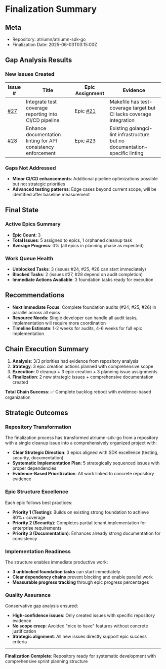 # Finalization Summary

## Meta
- Repository: atriumn/atriumn-sdk-go
- Finalization Date: 2025-06-03T03:15:00Z

## Gap Analysis Results
### New Issues Created
| Issue # | Title | Epic Assignment | Evidence |
|---------|-------|----------------|----------|
| [#27](https://github.com/atriumn/atriumn-sdk-go/issues/27) | Integrate test coverage reporting into CI/CD pipeline | Epic [#21](https://github.com/atriumn/atriumn-sdk-go/issues/21) | Makefile has test-coverage target but CI lacks coverage integration |
| [#28](https://github.com/atriumn/atriumn-sdk-go/issues/28) | Enhance documentation linting for API consistency enforcement | Epic [#23](https://github.com/atriumn/atriumn-sdk-go/issues/23) | Existing golangci-lint infrastructure but no documentation-specific linting |

### Gaps Not Addressed
- **Minor CI/CD enhancements**: Additional pipeline optimizations possible but not strategic priorities
- **Advanced testing patterns**: Edge cases beyond current scope, will be identified after baseline measurement

## Final State
### Active Epics Summary
- **Epic Count**: 3
- **Total Issues**: 5 assigned to epics, 1 orphaned cleanup task
- **Average Progress**: 0% (all epics in planning phase as expected)

### Work Queue Health
- **Unblocked Tasks**: 3 (issues #24, #25, #26 can start immediately)
- **Blocked Tasks**: 2 (issues #27, #28 depend on audit completion)
- **Immediate Actions Available**: 3 foundation tasks ready for execution

## Recommendations
- **Next Immediate Focus**: Complete foundation audits (#24, #25, #26) in parallel across all epics
- **Resource Needs**: Single developer can handle all audit tasks, implementation will require more coordination
- **Timeline Estimate**: 1-2 weeks for audits, 4-6 weeks for full epic implementation

## Chain Execution Summary
1. **Analysis**: 3/3 priorities had evidence from repository analysis
2. **Strategy**: 3 epic creation actions planned with comprehensive scope  
3. **Execution**: 0 cleanup + 3 epic creation + 3 planning issue assignments
4. **Finalization**: 2 new strategic issues + comprehensive documentation created

**Total Chain Success**: ✅ Complete backlog reboot with evidence-based organization

## Strategic Outcomes

### **Repository Transformation**
The finalization process has transformed atriumn-sdk-go from a repository with a single cleanup issue into a comprehensively organized project with:
- **Clear Strategic Direction**: 3 epics aligned with SDK excellence (testing, security, documentation)
- **Systematic Implementation Plan**: 5 strategically sequenced issues with proper dependencies
- **Evidence-Based Prioritization**: All work linked to concrete repository evidence

### **Epic Structure Excellence**
Each epic follows best practices:
- **Priority 1 (Testing)**: Builds on existing strong foundation to achieve 80%+ coverage
- **Priority 2 (Security)**: Completes partial tenant implementation for enterprise requirements
- **Priority 3 (Documentation)**: Enhances already strong documentation for consistency

### **Implementation Readiness**
The structure enables immediate productive work:
- **3 unblocked foundation tasks** can start immediately
- **Clear dependency chains** prevent blocking and enable parallel work
- **Measurable progress tracking** through epic progress percentages

### **Quality Assurance**
Conservative gap analysis ensured:
- **High-confidence issues**: Only created issues with specific repository evidence
- **No scope creep**: Avoided "nice to have" features without concrete justification
- **Strategic alignment**: All new issues directly support epic success criteria

---
**Finalization Complete**: Repository ready for systematic development with comprehensive sprint planning structure
